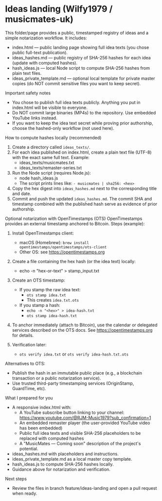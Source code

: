 # Ideas landing (Wilfy1979 / musicmates-uk)

This folder/page provides a public, timestamped registry of ideas and a simple notarization workflow. It includes:

- index.html — public landing page showing full idea texts (you chose public full-text publication).
- ideas_hashes.md — public registry of SHA-256 hashes for each idea (update with computed hashes).
- hash_ideas.js — local Node script to compute SHA-256 hashes from plain text files.
- ideas_private_template.md — optional local template for private master copies (do NOT commit sensitive files you want to keep secret).

Important safety notes
- You chose to publish full idea texts publicly. Anything you put in index.html will be visible to everyone.
- Do NOT commit large binaries (MP4s) to the repository. Use embedded YouTube links instead.
- If you want to keep the idea text secret while proving prior authorship, choose the hashed-only workflow (not used here).

How to compute hashes locally (recommended)
1. Create a directory called `ideas_texts/`.
2. For each idea published on index.html, create a plain text file (UTF-8) with the exact same full text. Example:
   - ideas_texts/musicmates.txt
   - ideas_texts/remaster-series.txt
3. Run the Node script (requires Node.js):
   - node hash_ideas.js
   - The script prints lines like: `- musicmates | sha256: <hex>`
4. Copy the hex digest into `ideas_hashes.md` next to the corresponding title and date.
5. Commit and push the updated `ideas_hashes.md`. The commit SHA and timestamp combined with the published hash serve as evidence of prior authorship.

Optional notarization with OpenTimestamps (OTS)
OpenTimestamps provides an external timestamp anchored to Bitcoin. Steps (example):

1. Install OpenTimestamps client:
   - macOS (Homebrew): `brew install opentimestamps/opentimestamps/ots-client`
   - Other OS: see https://opentimestamps.org

2. Create a file containing the hex hash (or the idea text) locally:
   - echo -n "hex-or-text" > stamp_input.txt

3. Create an OTS timestamp:
   - If you stamp the raw idea text:
     - `ots stamp idea.txt`
     - This creates `idea.txt.ots`
   - If you stamp a hash:
     - `echo -n "<hex>" > idea-hash.txt`
     - `ots stamp idea-hash.txt`

4. To anchor immediately (attach to Bitcoin), use the calendar or delegated services described on the OTS docs. See https://opentimestamps.org for details.

5. Verification later:
   - `ots verify idea.txt` or `ots verify idea-hash.txt.ots`

Alternatives to OTS:
- Publish the hash in an immutable public place (e.g., a blockchain transaction or a public notarization service).
- Use trusted third-party timestamping services (OriginStamp, GuardTime, etc).

What I prepared for you
- A responsive index.html with:
  - A YouTube subscribe button linking to your channel: https://www.youtube.com/@RJM-Music1979?sub_confirmation=1
  - An embedded remaster player (the user-provided YouTube video has been embedded)
  - Public full idea texts and visible SHA-256 placeholders to be replaced with computed hashes
  - A "MusicMates — Coming soon" description of the project's potential.
- ideas_hashes.md with placeholders and instructions.
- ideas_private_template.md as a local master copy template.
- hash_ideas.js to compute SHA-256 hashes locally.
- Guidance above for notarization and verification.

Next steps
- Review the files in branch feature/ideas-landing and open a pull request when ready.
